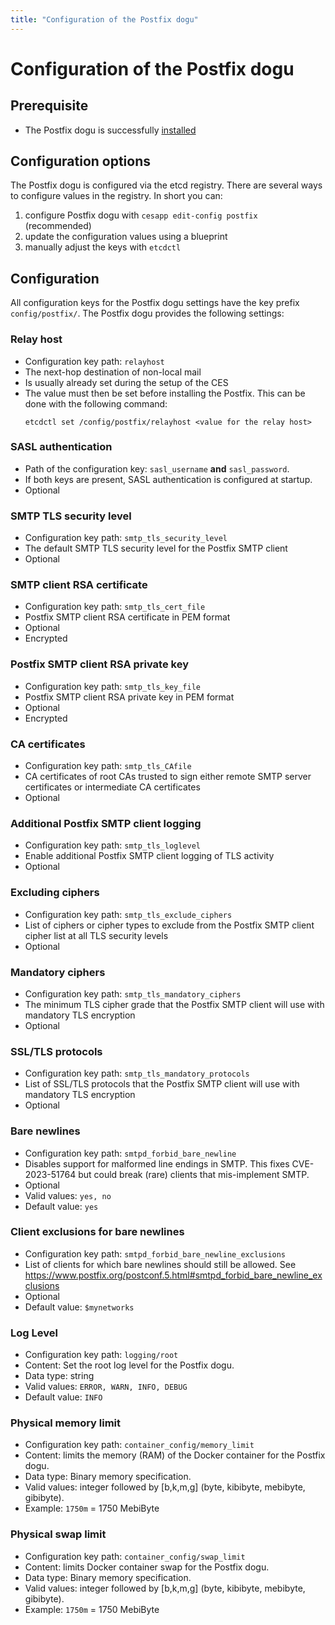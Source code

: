 ```yaml
---
title: "Configuration of the Postfix dogu"
---
```


# Configuration of the Postfix dogu

## Prerequisite

* The Postfix dogu is successfully [installed](Install_Postfix_en.md)

## Configuration options

The Postfix dogu is configured via the etcd registry. There are several ways to configure values in the registry. In
short you can:

1. configure Postfix dogu with `cesapp edit-config postfix` (recommended)
2. update the configuration values using a blueprint
3. manually adjust the keys with `etcdctl`

## Configuration

All configuration keys for the Postfix dogu settings have the key prefix `config/postfix/`. The Postfix dogu provides
the following settings:

### Relay host

* Configuration key path: `relayhost`
* The next-hop destination of non-local mail
* Is usually already set during the setup of the CES
* The value must then be set before installing the Postfix. This can be done with the following command:
  ```
  etcdctl set /config/postfix/relayhost <value for the relay host>
  ```

### SASL authentication

* Path of the configuration key: `sasl_username` __and__ `sasl_password`.
* If both keys are present, SASL authentication is configured at startup.
* Optional

### SMTP TLS security level

* Configuration key path: `smtp_tls_security_level`
* The default SMTP TLS security level for the Postfix SMTP client
* Optional

### SMTP client RSA certificate

* Configuration key path: `smtp_tls_cert_file`
* Postfix SMTP client RSA certificate in PEM format
* Optional
* Encrypted

### Postfix SMTP client RSA private key

* Configuration key path: `smtp_tls_key_file`
* Postfix SMTP client RSA private key in PEM format
* Optional
* Encrypted

### CA certificates

* Configuration key path: `smtp_tls_CAfile`
* CA certificates of root CAs trusted to sign either remote SMTP server certificates or intermediate CA certificates
* Optional

### Additional Postfix SMTP client logging

* Configuration key path: `smtp_tls_loglevel`
* Enable additional Postfix SMTP client logging of TLS activity
* Optional

### Excluding ciphers

* Configuration key path: `smtp_tls_exclude_ciphers`
* List of ciphers or cipher types to exclude from the Postfix SMTP client cipher list at all TLS security levels
* Optional

### Mandatory ciphers

* Configuration key path: `smtp_tls_mandatory_ciphers`
* The minimum TLS cipher grade that the Postfix SMTP client will use with mandatory TLS encryption
* Optional

### SSL/TLS protocols

* Configuration key path: `smtp_tls_mandatory_protocols`
* List of SSL/TLS protocols that the Postfix SMTP client will use with mandatory TLS encryption
* Optional

### Bare newlines

* Configuration key path: `smtpd_forbid_bare_newline`
* Disables support for malformed line endings in SMTP.
  This fixes CVE-2023-51764 but could break (rare) clients that mis-implement SMTP.
* Optional
* Valid values: `yes, no`
* Default value: `yes`

### Client exclusions for bare newlines

* Configuration key path: `smtpd_forbid_bare_newline_exclusions`
* List of clients for which bare newlines should still be allowed.
  See https://www.postfix.org/postconf.5.html#smtpd_forbid_bare_newline_exclusions
* Optional
* Default value: `$mynetworks`

### Log Level

* Configuration key path: `logging/root`
* Content: Set the root log level for the Postfix dogu.
* Data type: string
* Valid values: `ERROR, WARN, INFO, DEBUG`
* Default value: `INFO`

### Physical memory limit

* Configuration key path: `container_config/memory_limit`
* Content: limits the memory (RAM) of the Docker container for the Postfix dogu.
* Data type: Binary memory specification.
* Valid values: integer followed by [b,k,m,g] (byte, kibibyte, mebibyte, gibibyte).
* Example: `1750m` = 1750 MebiByte

### Physical swap limit

* Configuration key path: `container_config/swap_limit`
* Content: limits Docker container swap for the Postfix dogu.
* Data type: Binary memory specification.
* Valid values: integer followed by [b,k,m,g] (byte, kibibyte, mebibyte, gibibyte).
* Example: `1750m` = 1750 MebiByte